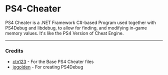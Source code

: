 # PS4-Cheater
PS4 Cheater is a .NET Framework C#-based Program used together with PS4Debug and libdebug, to allow for finding, and modifying in-game memory values. It's like the PS4 Version of Cheat Engine.

---
### Credits
- [ctn123](https://github.com/ctn123) - For the Base PS4 Cheater files
- [jogolden](https://github.com/jogolden) - For creating PS4Debug
